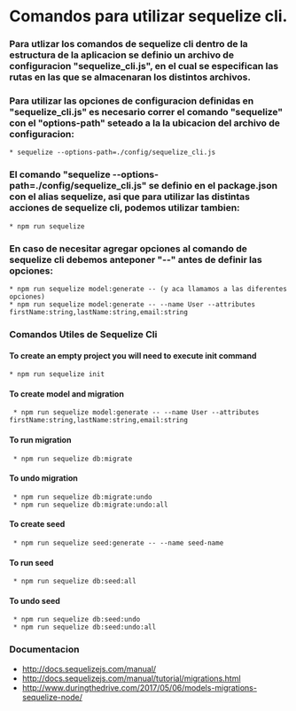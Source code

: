# Comandos para utilizar sequelize cli.

### Para utlizar los comandos de sequelize cli dentro de la estructura de la aplicacion se definio un archivo de configuracion "sequelize_cli.js", en el cual se especifican las rutas en las que se almacenaran los distintos archivos.

### Para utilizar las opciones de configuracion definidas en "sequelize_cli.js" es necesario correr el comando "sequelize" con el "options-path" seteado a la la ubicacion del archivo de configuracion:
	* sequelize --options-path=./config/sequelize_cli.js

### El comando "sequelize --options-path=./config/sequelize_cli.js" se definio en el package.json con el alias sequelize, asi que para utilizar las distintas acciones de sequelize cli, podemos utilizar tambien:
	* npm run sequelize

### En caso de necesitar agregar opciones al comando de sequelize cli debemos anteponer "--" antes de definir las opciones:
	* npm run sequelize model:generate -- (y aca llamamos a las diferentes opciones)
	* npm run sequelize model:generate -- --name User --attributes firstName:string,lastName:string,email:string

### Comandos Utiles de Sequelize Cli

#### To create an empty project you will need to execute init command
	* npm run sequelize init
	

#### To create model and migration
	 * npm run sequelize model:generate -- --name User --attributes firstName:string,lastName:string,email:string
	
#### To run migration
	 * npm run sequelize db:migrate

#### To undo migration	
	 * npm run sequelize db:migrate:undo
	 * npm run sequelize db:migrate:undo:all

#### To create seed
	 * npm run sequelize seed:generate -- --name seed-name
	

#### To run seed
	 * npm run sequelize db:seed:all

#### To undo seed
	 * npm run sequelize db:seed:undo
	 * npm run sequelize db:seed:undo:all

### Documentacion
* http://docs.sequelizejs.com/manual/
* http://docs.sequelizejs.com/manual/tutorial/migrations.html
* http://www.duringthedrive.com/2017/05/06/models-migrations-sequelize-node/